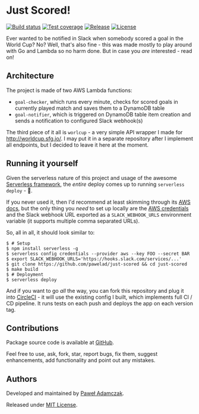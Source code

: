 # Just Scored!
[![Build status](https://img.shields.io/circleci/project/github/pawelad/just-scored.svg)][circleci]
[![Test coverage](https://img.shields.io/coveralls/pawelad/just-scored.svg)][coveralls]
[![Release](https://img.shields.io/github/release/pawelad/just-scored.svg)][github latest release]
[![License](https://img.shields.io/github/license/pawelad/just-scored.svg)][license]

Ever wanted to be notified in Slack when somebody scored a goal in the World
Cup? No? Well, that's also fine - this was made mostly to play around with Go
and Lambda so no harm done. But in case you *are* interested - read on!

## Architecture
The project is made of two AWS Lambda functions:
- `goal-checker`, which runs every minute, checks for scored goals in
  currently played match and saves them to a DynamoDB table
- `goal-notifier`, which is triggered on DynamoDB table item creation and
  sends a notification to configured Slack webhook(s)

The third piece of it all is `worlcup` - a very simple API wrapper I made for
http://worldcup.sfg.io/. I may put it in a separate repository after I
implement all endpoints, but I decided to leave it here at the moment.

## Running it yourself
Given the serverless nature of this project and usage of the awesome
[Serverless framework][serverless], the *entire* deploy comes up to running
`serverless deploy` - 🎉.

If you never used it, then I'd recommend at least skimming through its
[AWS docs][serverless aws docs], but the only thing you *need* to set up
locally are the [AWS credentials][serverless aws credentials] and the Slack
webhook URL exported as a `SLACK_WEBHOOK_URLS` environment variable
(it supports multiple comma separated URLs).

So, all in all, it should look similar to:

```shell
$ # Setup
$ npm install serverless -g
$ serverless config credentials --provider aws --key FOO --secret BAR
$ export SLACK_WEBHOOK_URLS='https://hooks.slack.com/services/...'
$ git clone https://github.com/pawelad/just-scored && cd just-scored
$ make build 
$ # Deployment
$ serverless deploy
```

And if you want to go _all_ the way, you can fork this repository and plug
it into [CircleCI][circleci] - it will use the existing config I built, which
implements full CI / CD pipeline. It runs tests on each push and deploys the
app on each version tag.

## Contributions
Package source code is available at [GitHub][github].

Feel free to use, ask, fork, star, report bugs, fix them, suggest enhancements,
add functionality and point out any mistakes.

## Authors
Developed and maintained by [Paweł Adamczak][pawelad].

Released under [MIT License][license].


[circleci]: https://circleci.com/gh/pawelad/just-scored
[coveralls]: https://coveralls.io/github/pawelad/just-scored
[github]: https://github.com/pawelad/just-scored
[github latest release]: https://github.com/pawelad/just-scored/releases/latest
[license]: https://github.com/pawelad/just-scored/blob/master/LICENSE
[pawelad]: https://github.com/pawelad
[serverless]: https://serverless.com/
[serverless aws credentials]: https://serverless.com/framework/docs/providers/aws/guide/credentials/
[serverless aws docs]: https://serverless.com/framework/docs/providers/aws/guide/quick-start/
